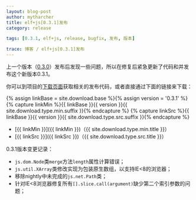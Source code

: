 ```yaml
---
layout: blog-post
author: mytharcher
title: elf+js[0.3.1]发布
category: release

tags: [0.3.1, elf+js, release, bugfix, 发布, 版本]

trace: 博客 / elf+js[0.3.1]发布
---
```


上一个版本（[0.3.0](/blog/posts/0.3.0-release-note.html)）发布后发现一些问题，所以在修复后紧急更新了代码和并发布这个新版本0.3.1。

你可以到项目的[下载页面](/downloads/)获取相关的发布代码，或者直接通过下面的链接来下载：

{% assign linkBase = site.download.base %}{% assign version = '0.3.1' %}
{% capture linkMin %}{{ linkBase }}{{ version }}{{ site.download.type.min.suffix }}{% endcapture %}
{% capture linkSrc %}{{ linkBase }}{{ version }}{{ site.download.type.src.suffix }}{% endcapture %}
* [{{ linkMin }}]({{ linkMin }})（{{ site.download.type.min.title }}）
* [{{ linkSrc }}]({{ linkSrc }})（{{ site.download.type.src.title }}）

0.3.1版本变更记录：

* `js.dom.Node`类`merge`方法`length`属性计算错误；
* `js.util.XArray`类修改实现为包装原生数组，以支持IE&lt;8的浏览器；
* 移除nightly中未完成的`js.net.Path`类；
* 针对IE&lt;8浏览器修复所有`[].slice.call(argument)`缺少第二个索引参数的问题；

